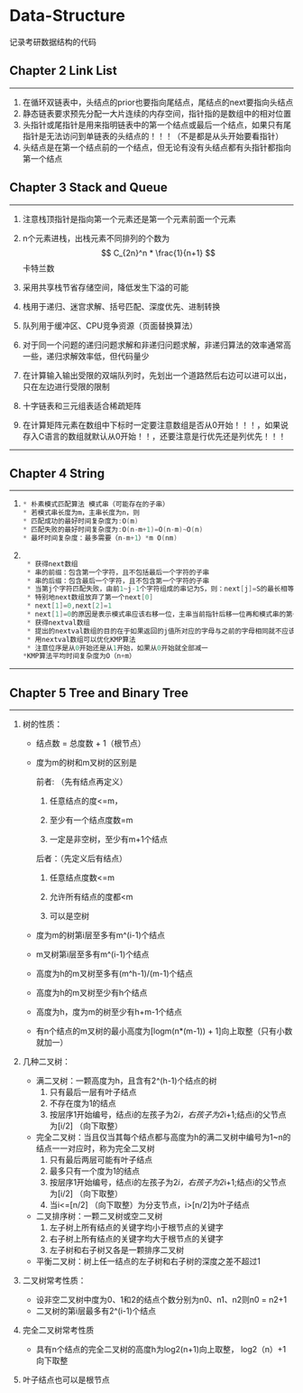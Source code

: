 # Data-Structure
记录考研数据结构的代码

## Chapter 2 Link List

***

1. 在循环双链表中，头结点的prior也要指向尾结点，尾结点的next要指向头结点
2. 静态链表要求预先分配一大片连续的内存空间，指针指的是数组中的相对位置
3. 头指针或尾指针是用来指明链表中的第一个结点或最后一个结点，如果只有尾指针是无法访问到单链表的头结点的！！！（不是都是从头开始要看指针）
4. 头结点是在第一个结点前的一个结点，但无论有没有头结点都有头指针都指向第一个结点

## Chapter 3 Stack and Queue

***

1. 注意栈顶指针是指向第一个元素还是第一个元素前面一个元素

2. n个元素进栈，出栈元素不同排列的个数为
   $$
   C_{2n}^n * \frac{1}{n+1}
   $$
   卡特兰数

3. 采用共享栈节省存储空间，降低发生下溢的可能

4. 栈用于递归、迷宫求解、括号匹配、深度优先、进制转换

5. 队列用于缓冲区、CPU竞争资源（页面替换算法）

6. 对于同一个问题的递归问题求解和非递归问题求解，非递归算法的效率通常高一些，递归求解效率低，但代码量少

7. 在计算输入输出受限的双端队列时，先划出一个道路然后右边可以进可以出，只在左边进行受限的限制

8. 十字链表和三元组表适合稀疏矩阵

9. 在计算矩阵元素在数组中下标时一定要注意数组是否从0开始！！！，如果说存入C语言的数组就默认从0开始！！，还要注意是行优先还是列优先！！！

***



## Chapter 4 String

***

1. ```c++
   * 朴素模式匹配算法 模式串（可能存在的子串）
   * 若模式串长度为m，主串长度为n，则
   * 匹配成功的最好时间复杂度为:O(m)
   * 匹配失败的最好时间复杂度为:O(n-m+1)=O(n-m)~O(n)
   * 最坏时间复杂度：最多需要（n-m+1）*m O(nm)
   ```

2. ```c++
   
    * 获得next数组
    * 串的前缀：包含第一个字符，且不包括最后一个字符的子串
    * 串的后缀：包含最后一个字符，且不包含第一个字符的子串
    * 当第j个字符匹配失败，由前1~j-1个字符组成的串记为S，则：next[j]=S的最长相等前缀后缀长度+1
    * 特别地next数组放弃了第一个next[0]
    * next[1]=0,next[2]=1
    * next[1]=0的原因是表示模式串应该右移一位，主串当前指针后移一位再和模式串的第一个字符进行比较
    * 获得nextval数组
    * 提出的nextval数组的目的在于如果返回的j值所对应的字母与之前的字母相同就不应该多跳转一回，应当直接赋给之前的字母所对应的next值
    * 用nextval数组可以优化KMP算法
    * 注意位序是从0开始还是从1开始，如果从0开始就全部减一
   *KMP算法平均时间复杂度为O（n+m）
   
   ```

****

## Chapter 5 Tree and Binary Tree

***

1. 树的性质：

   * 结点数 = 总度数 + 1（根节点）

   * 度为m的树和m叉树的区别是

     前者: （先有结点再定义）

     1. 任意结点的度<=m，

     2. 至少有一个结点度数=m

     3. 一定是非空树，至少有m+1个结点

     后者：（先定义后有结点）

     1. 任意结点度数<=m

     2. 允许所有结点的度都<m

     3. 可以是空树

   * 度为m的树第i层至多有m^(i-1)个结点

   * m叉树第i层至多有m^(i-1)个结点

   * 高度为h的m叉树至多有(m^h-1)/(m-1)个结点

   * 高度为h的m叉树至少有h个结点

   * 高度为h，度为m的树至少有h+m-1个结点

   * 有n个结点的m叉树的最小高度为[logm(n*(m-1)) + 1]向上取整（只有小数就加一）

2. 几种二叉树：

   * 满二叉树：一颗高度为h，且含有2^(h-1)个结点的树
     1. 只有最后一层有叶子结点
     2. 不存在度为1的结点
     3. 按层序1开始编号，结点i的左孩子为2*i，右孩子为2*i+1;结点i的父节点为[i/2] （向下取整）
   * 完全二叉树：当且仅当其每个结点都与高度为h的满二叉树中编号为1~n的结点一一对应时，称为完全二叉树
     1. 只有最后两层可能有叶子结点
     2. 最多只有一个度为1的结点
     3. 按层序1开始编号，结点i的左孩子为2*i，右孩子为2*i+1;结点i的父节点为[i/2] （向下取整）
     4. 当i<=[n/2] （向下取整）为分支节点，i>[n/2]为叶子结点
   * 二叉排序树：一颗二叉树或空二叉树
     1. 左子树上所有结点的关键字均小于根节点的关键字
     2. 右子树上所有结点的关键字均大于根节点的关键字
     3. 左子树和右子树又各是一颗排序二叉树
   * 平衡二叉树：树上任一结点的左子树和右子树的深度之差不超过1

3. 二叉树常考性质：

   * 设非空二叉树中度为0、1和2的结点个数分别为n0、n1、n2则n0 = n2+1
   * 二叉树的第i层最多有2^(i-1)个结点

4. 完全二叉树常考性质

   * 具有n个结点的完全二叉树的高度h为log2(n+1)向上取整， log2（n）+1向下取整

5. 叶子结点也可以是根节点

